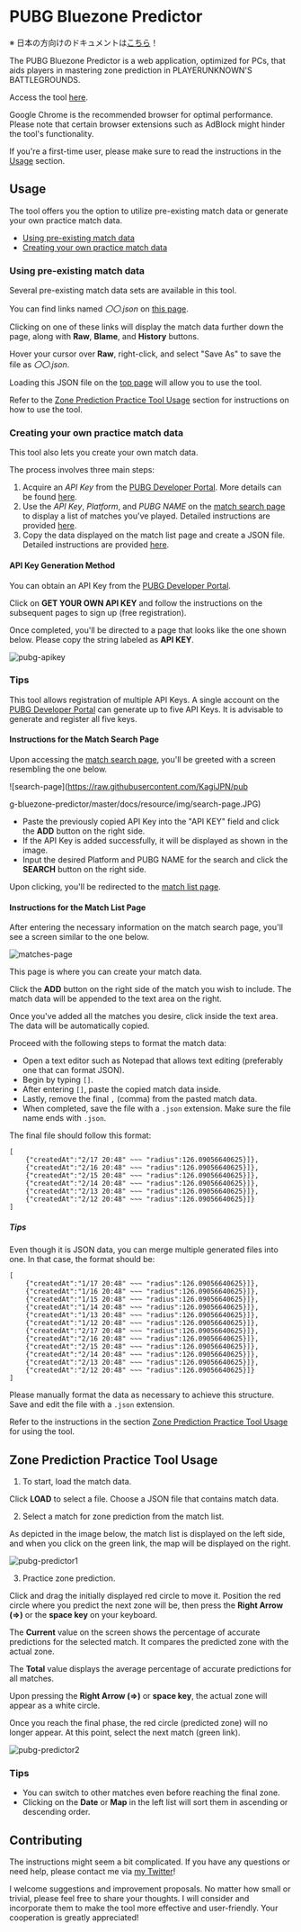 # PUBG Bluezone Predictor
※ 日本の方向けのドキュメントは[こちら](https://github.com/KagiJPN/pubg-bluezone-predictor/blob/master/README_JP.md)！

The PUBG Bluezone Predictor is a web application, optimized for PCs, that aids players in mastering zone prediction in PLAYERUNKNOWN'S BATTLEGROUNDS. 

Access the tool [here](https://kagijpn.github.io/pubg-bluezone-predictor/top/).

Google Chrome is the recommended browser for optimal performance. Please note that certain browser extensions such as AdBlock might hinder the tool's functionality.

If you're a first-time user, please make sure to read the instructions in the [Usage](#usage) section.

## Usage
The tool offers you the option to utilize pre-existing match data or generate your own practice match data.

- [Using pre-existing match data](#using-pre-existing-match-data)
- [Creating your own practice match data](#creating-your-own-practice-match-data)

### Using pre-existing match data
Several pre-existing match data sets are available in this tool.

You can find links named _〇〇.json_ on [this page](https://github.com/KagiJPN/pubg-bluezone-predictor/tree/master/blue-zone-predictor-core/app/resource).

Clicking on one of these links will display the match data further down the page, along with **Raw**, **Blame**, and **History** buttons.

Hover your cursor over **Raw**, right-click, and select "Save As" to save the file as _〇〇.json_.

Loading this JSON file on the [top page](https://kagijpn.github.io/pubg-bluezone-predictor/top/) will allow you to use the tool.

Refer to the [Zone Prediction Practice Tool Usage](#zone-prediction-practice-tool-usage) section for instructions on how to use the tool.

### Creating your own practice match data

This tool also lets you create your own match data.

The process involves three main steps:

1. Acquire an _API Key_ from the [PUBG Developer Portal](https://developer.pubg.com/). More details can be found [here](#api-key-generation-method).
2. Use the _API Key_, _Platform_, and _PUBG NAME_ on the [match search page](https://kagijpn.github.io/pubg-bluezone-predictor/players/) to display a list of matches you've played. Detailed instructions are provided [here](#instructions-for-the-match-search-page).
3. Copy the data displayed on the match list page and create a JSON file. Detailed instructions are provided [here](#instructions-for-the-match-list-page).

#### API Key Generation Method
You can obtain an API Key from the [PUBG Developer Portal](https://developer.pubg.com/).

Click on **GET YOUR OWN API KEY** and follow the instructions on the subsequent pages to sign up (free registration). 

Once completed, you'll be directed to a page that looks like the one shown below. Please copy the string labeled as **API KEY**.

![pubg-apikey](https://raw.githubusercontent.com/KagiJPN/pubg-bluezone-predictor/master/docs/resource/img/pubg-apikey.JPG)

### Tips
This tool allows registration of multiple API Keys. A single account on the [PUBG Developer Portal](https://developer.pubg.com/) can generate up to five API Keys. It is advisable to generate and register all five keys.

#### Instructions for the Match Search Page
Upon accessing the [match search page](https://kagijpn.github.io/pubg-bluezone-predictor/players/), you'll be greeted with a screen resembling the one below.

![search-page](https://raw.githubusercontent.com/KagiJPN/pub

g-bluezone-predictor/master/docs/resource/img/search-page.JPG)

- Paste the previously copied API Key into the "API KEY" field and click the **ADD** button on the right side.
- If the API Key is added successfully, it will be displayed as shown in the image.
- Input the desired Platform and PUBG NAME for the search and click the **SEARCH** button on the right side.

Upon clicking, you'll be redirected to the [match list page](#instructions-for-the-match-list-page).

#### Instructions for the Match List Page
After entering the necessary information on the match search page, you'll see a screen similar to the one below.

![matches-page](https://raw.githubusercontent.com/KagiJPN/pubg-bluezone-predictor/master/docs/resource/img/matches-page.JPG)

This page is where you can create your match data.

Click the **ADD** button on the right side of the match you wish to include. The match data will be appended to the text area on the right.

Once you've added all the matches you desire, click inside the text area. The data will be automatically copied.

Proceed with the following steps to format the match data:

- Open a text editor such as Notepad that allows text editing (preferably one that can format JSON).
- Begin by typing `[]`.
- After entering `[]`, paste the copied match data inside.
- Lastly, remove the final `,` (comma) from the pasted match data.
- When completed, save the file with a `.json` extension. Make sure the file name ends with `.json`.

The final file should follow this format:

```
[
    {"createdAt":"2/17 20:48" ~~~ "radius":126.09056640625}]},
    {"createdAt":"2/16 20:48" ~~~ "radius":126.09056640625}]},
    {"createdAt":"2/15 20:48" ~~~ "radius":126.09056640625}]},
    {"createdAt":"2/14 20:48" ~~~ "radius":126.09056640625}]},
    {"createdAt":"2/13 20:48" ~~~ "radius":126.09056640625}]},
    {"createdAt":"2/12 20:48" ~~~ "radius":126.09056640625}]}
]
```

##### Tips
Even though it is JSON data, you can merge multiple generated files into one. In that case, the format should be:

```
[
    {"createdAt":"1/17 20:48" ~~~ "radius":126.09056640625}]},
    {"createdAt":"1/16 20:48" ~~~ "radius":126.09056640625}]},
    {"createdAt":"1/15 20:48" ~~~ "radius":126.09056640625}]},
    {"createdAt":"1/14 20:48" ~~~ "radius":126.09056640625}]},
    {"createdAt":"1/13 20:48" ~~~ "radius":126.09056640625}]},
    {"createdAt":"1/12 20:48" ~~~ "radius":126.09056640625}]},
    {"createdAt":"2/17 20:48" ~~~ "radius":126.09056640625}]},
    {"createdAt":"2/16 20:48" ~~~ "radius":126.09056640625}]},
    {"createdAt":"2/15 20:48" ~~~ "radius":126.09056640625}]},
    {"createdAt":"2/14 20:48" ~~~ "radius":126.09056640625}]},
    {"createdAt":"2/13 20:48" ~~~ "radius":126.09056640625}]},
    {"createdAt":"2/12 20:48" ~~~ "radius":126.09056640625}]}
]
```

Please manually format the data as necessary to achieve this structure. Save and edit the file with a `.json` extension.

Refer to the instructions in the section [Zone Prediction Practice Tool Usage](#zone-prediction-practice-tool-usage) for using the tool.

## Zone Prediction Practice Tool Usage

1. To start, load the match data.

Click **LOAD** to select a file. Choose a JSON file that contains match data.

2. Select a match for zone prediction from the match list.

As depicted in the image below, the match list is displayed on the left side, and when you click on the green link, the map will be displayed on the right.

![pubg-predictor1](https://raw.githubusercontent.com/KagiJPN/pubg-bluezone-predictor/master/docs/resource/img/pubg-predictor1.JPG)

3. Practice zone prediction.

Click and drag the initially displayed red circle to move it. Position the red circle where you predict the next zone will be, then press the **Right Arrow (⇒)** or the **space key** on your keyboard.

The **Current** value on the screen shows the percentage of accurate predictions for the selected match. It compares the predicted zone with the actual zone.

The **Total** value displays the average percentage of accurate predictions for all matches.

Upon pressing the **Right Arrow (⇒)** or **space key**, the actual zone will appear as a white circle.

Once you reach the final phase, the red circle (predicted zone) will no longer appear. At this point, select the next match (green link).

![pubg-predictor2](https://raw.githubusercontent.com/KagiJPN/pubg-bluezone-predictor/master/docs/resource/img/pubg-predictor2.JPG)

### Tips
- You can switch to other matches even before reaching the final zone.
- Clicking on the **Date** or **Map** in the left list will sort them in ascending or descending order.

## Contributing
The instructions might seem a bit complicated. If you have any questions or need help, please contact me via [my Twitter](https://twitter.com/KagiJPN)!

I welcome suggestions and improvement proposals. No matter how small or trivial, please feel free to share your thoughts. I will consider and incorporate them to make the tool more effective and user-friendly. Your cooperation is greatly appreciated!
